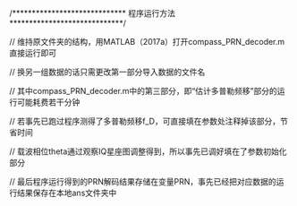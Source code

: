 /***************************** 程序运行方法 *****************************/

// 维持原文件夹的结构，用MATLAB（2017a）打开compass_PRN_decoder.m直接运行即可

// 换另一组数据的话只需更改第一部分导入数据的文件名

// 其中compass_PRN_decoder.m中的第三部分，即“估计多普勒频移”部分的运行可能耗费若干分钟

// 若事先已跑过程序测得了多普勒频移f_D，可直接填在参数处注释掉该部分，节省时间

// 载波相位theta通过观察IQ星座图调整得到，所以事先已调好填在了参数初始化部分

// 最后程序运行得到的PRN解码结果存储在变量PRN，事先已经把对应数据的运行结果保存在本地ans文件夹中